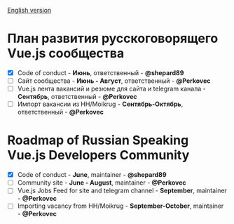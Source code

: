 [English version](#roadmap-of-russian-vuejs-developers-community)

# План развития русскоговорящего Vue.js сообщества

- [x] Code of conduct - **Июнь**, ответственный - **@shepard89**
- [ ] Сайт сообщества - **Июнь - Август**, ответственный - **@Perkovec**
- [ ] Vue.js лента вакансий и резюме для сайта и telegram канала - **Сентябрь**, ответственный - **@Perkovec**
- [ ] Импорт вакансии из HH/Moikrug - **Сентябрь-Октябрь**, ответственный - **@Perkovec**

# Roadmap of Russian Speaking Vue.js Developers Community

- [x] Code of conduct - **June**, maintainer - **@shepard89**
- [ ] Community site - **June - August**, maintainer - **@Perkovec**
- [ ] Vue.js Jobs Feed for site and telegram channel - **September**, maintainer - **@Perkovec**
- [ ] Importing vacancy from HH/Moikrug - **September-October**, maintainer - **@Perkovec**
